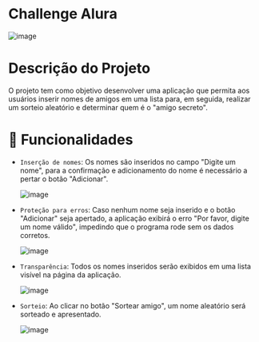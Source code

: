 # Challenge Alura 
![image](https://github.com/user-attachments/assets/72517b32-afbf-4eb8-9d3c-6a9c8fc0d903)

# Descrição do Projeto
O projeto tem como objetivo desenvolver uma aplicação que permita aos usuários inserir nomes de amigos em uma lista para, em seguida, realizar um sorteio aleatório e determinar quem é o "amigo secreto".

# 🔨 Funcionalidades 
- `Inserção de nomes`: Os nomes são inseridos no campo "Digite um nome", para a confirmação e adicionamento do nome é necessário a pertar o botão "Adicionar".
  
  ![image](https://github.com/user-attachments/assets/18d01d9f-72dc-4b32-8ea2-1f6f3feeaf60)
  
- `Proteção para erros`: Caso nenhum nome seja inserido e o botão "Adicionar" seja apertado, a aplicação exibirá o erro "Por favor, digite um nome válido", impedindo que o programa rode sem os dados corretos.
  
  ![image](https://github.com/user-attachments/assets/107e9e43-4beb-4c11-b548-18b9ea46bee6)
  
- `Transparência`: Todos os nomes inseridos serão exibidos em uma lista visível na página da aplicação.
  
  ![image](https://github.com/user-attachments/assets/8059f565-3e60-4814-a2ab-456ba56d5665)
  
- `Sorteio`: Ao clicar no botão "Sortear amigo", um nome aleatório será sorteado e apresentado.
  
  ![image](https://github.com/user-attachments/assets/bbb1618e-bd3b-47f1-8a83-d33cb61fdebb)

